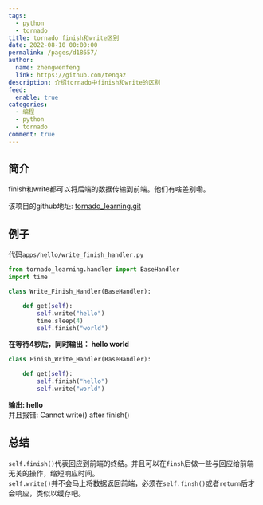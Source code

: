 ```yaml
---
tags: 
  - python
  - tornado
title: tornado finish和write区别
date: 2022-08-10 00:00:00
permalink: /pages/d18657/
author: 
  name: zhengwenfeng
  link: https://github.com/tenqaz
description: 介绍tornado中finish和write的区别
feed: 
  enable: true
categories: 
  - 编程
  - python
  - tornado
comment: true
---
```




## 简介

finish和write都可以将后端的数据传输到前端。他们有啥差别嘞。

该项目的github地址: [tornado_learning.git](https://github.com/tenqaz/tornado_learning)

## 例子

代码`apps/hello/write_finish_handler.py`

```python
from tornado_learning.handler import BaseHandler
import time

class Write_Finish_Handler(BaseHandler):

    def get(self):
        self.write("hello")
        time.sleep(4)
        self.finish("world")
```

**在等待4秒后，同时输出： hello world**

```python
class Finish_Write_Handler(BaseHandler):

    def get(self):
        self.finish("hello")
        self.write("world")
```

**输出: hello**<br />
并且报错: Cannot write() after finish()

## 总结

`self.finish()`代表回应到前端的终结。并且可以在`finsh`后做一些与回应给前端无关的操作，缩短响应时间。<br />
`self.write()`并不会马上将数据返回前端，必须在`self.finsh()`或者`return`后才会响应，类似以缓存吧。
